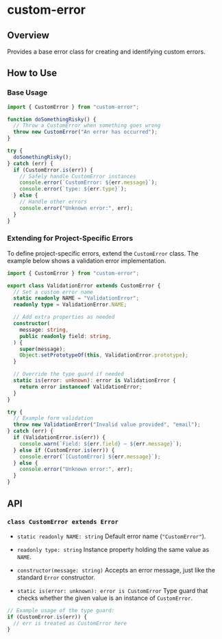 # custom-error

## Overview

Provides a base error class for creating and identifying custom errors.

## How to Use

### Base Usage

```typescript
import { CustomError } from "custom-error";

function doSomethingRisky() {
  // Throw a CustomError when something goes wrong
  throw new CustomError("An error has occurred");
}

try {
  doSomethingRisky();
} catch (err) {
  if (CustomError.is(err)) {
    // Safely handle CustomError instances
    console.error(`CustomError: ${err.message}`);
    console.error(`type: ${err.type}`);
  } else {
    // Handle other errors
    console.error("Unknown error:", err);
  }
}
```

### Extending for Project-Specific Errors

To define project-specific errors, extend the `CustomError` class. The example below shows a validation error implementation.

```typescript
import { CustomError } from "custom-error";

export class ValidationError extends CustomError {
  // Set a custom error name
  static readonly NAME = "ValidationError";
  readonly type = ValidationError.NAME;

  // Add extra properties as needed
  constructor(
    message: string,
    public readonly field: string,
  ) {
    super(message);
    Object.setPrototypeOf(this, ValidationError.prototype);
  }

  // Override the type guard if needed
  static is(error: unknown): error is ValidationError {
    return error instanceof ValidationError;
  }
}
```

```typescript
try {
  // Example form validation
  throw new ValidationError("Invalid value provided", "email");
} catch (err) {
  if (ValidationError.is(err)) {
    console.warn(`Field: ${err.field} — ${err.message}`);
  } else if (CustomError.is(err)) {
    console.error(`[CustomError] ${err.message}`);
  } else {
    console.error("Unknown error:", err);
  }
}
```

## API

### `class CustomError extends Error`

- `static readonly NAME: string`
  Default error name (`"CustomError"`).

- `readonly type: string`
  Instance property holding the same value as `NAME`.

- `constructor(message: string)`
  Accepts an error message, just like the standard `Error` constructor.

- `static is(error: unknown): error is CustomError`
  Type guard that checks whether the given value is an instance of `CustomError`.

```typescript
// Example usage of the type guard:
if (CustomError.is(err)) {
  // err is treated as CustomError here
}
```
